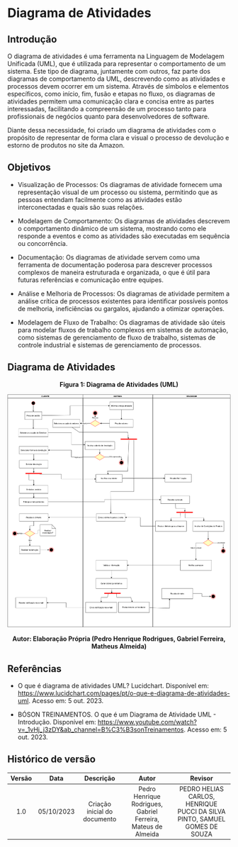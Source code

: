# Diagrama de Atividades

## Introdução

O diagrama de atividades é uma ferramenta na Linguagem de Modelagem Unificada (UML), que é utilizada para representar o comportamento de um sistema. Este tipo de diagrama, juntamente com outros, faz parte dos diagramas de comportamento da UML, descrevendo como as atividades e processos devem ocorrer em um sistema. Através de símbolos e elementos específicos, como início, fim, fusão e etapas no fluxo, os diagramas de atividades permitem uma comunicação clara e concisa entre as partes interessadas, facilitando a compreensão de um processo tanto para profissionais de negócios quanto para desenvolvedores de software.

Diante dessa necessidade, foi criado um diagrama de atividades com o propósito de representar de forma clara e visual o processo de devolução e estorno de produtos no site da Amazon.

## Objetivos

- Visualização de Processos: Os diagramas de atividade fornecem uma representação visual de um processo ou sistema, permitindo que as pessoas entendam facilmente como as atividades estão interconectadas e quais são suas relações.

- Modelagem de Comportamento: Os diagramas de atividades descrevem o comportamento dinâmico de um sistema, mostrando como ele responde a eventos e como as atividades são executadas em sequência ou concorrência.

- Documentação: Os diagramas de atividade servem como uma ferramenta de documentação poderosa para descrever processos complexos de maneira estruturada e organizada, o que é útil para futuras referências e comunicação entre equipes.

- Análise e Melhoria de Processos: Os diagramas de atividade permitem a análise crítica de processos existentes para identificar possíveis pontos de melhoria, ineficiências ou gargalos, ajudando a otimizar operações.

- Modelagem de Fluxo de Trabalho: Os diagramas de atividade são úteis para modelar fluxos de trabalho complexos em sistemas de automação, como sistemas de gerenciamento de fluxo de trabalho, sistemas de controle industrial e sistemas de gerenciamento de processos.

## Diagrama de Atividades

<div style="text-align: center">
<figcaption style="text-align: center">
    <b>Figura 1: Diagrama de Atividades (UML)</b>
</figcaption>

![](../../assets/diagramas/atividades.png)

</div>
<figcaption style="text-align: center">
   <b>Autor: Elaboração Própria (Pedro Henrique Rodrigues, Gabriel Ferreira, Matheus Almeida)</b>
</figcaption>

## Referências

- O que é diagrama de atividades UML? Lucidchart. Disponível em: <https://www.lucidchart.com/pages/pt/o-que-e-diagrama-de-atividades-uml>. Acesso em: 5 out. 2023.

- BÓSON TREINAMENTOS. O que é um Diagrama de Atividade UML - Introdução. Disponível em: <https://www.youtube.com/watch?v=_1vHj_j3zDY&ab_channel=B%C3%B3sonTreinamentos>. Acesso em: 5 out. 2023.

## Histórico de versão

| Versão |    Data    |          Descrição           |                            Autor                            |                                  Revisor                                  |
| :----: | :--------: | :--------------------------: | :---------------------------------------------------------: | :-----------------------------------------------------------------------: |
|  1.0   | 05/10/2023 | Criação inicial do documento | Pedro Henrique Rodrigues, Gabriel Ferreira, Mateus de Almeida | PEDRO HELIAS CARLOS, HENRIQUE PUCCI DA SILVA PINTO, SAMUEL GOMES DE SOUZA |
